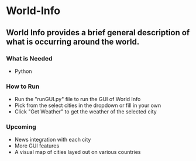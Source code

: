 # World-Info
World Info provides a brief general description of what is occurring around the world.
-----
### What is Needed
* Python

### How to Run
* Run the "runGUI.py" file to run the GUI of World Info
* Pick from the select cities in the dropdown or fill in your own
* Click "Get Weather" to get the weather of the selected city

### Upcoming
* News integration with each city
* More GUI features
* A visual map of cities layed out on various countries
